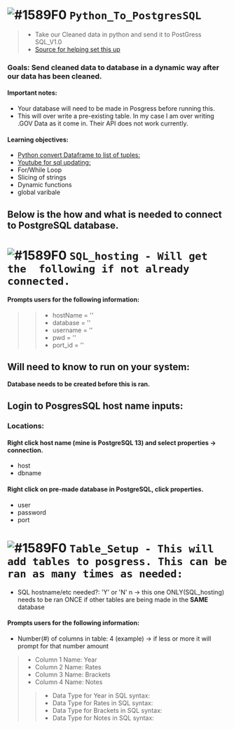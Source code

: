 # ![#1589F0](https://placehold.co/15x15/1589F0/1589F0.png) `Python_To_PostgresSQL` 
> * Take our Cleaned data in python and send it to PostGress SQL_V1.0
> * [Source for helping set this up](https://www.youtube.com/watch?v=M2NzvnfS-hI)

### Goals: Send cleaned data to database in a dynamic way after our data has been cleaned.  
#### Important notes:
* Your database will need to be made in Posgress before running this.
* This will over write a pre-existing table. In my case I am over writing .GOV Data as it come in. Their API does not work currently.
#### Learning objectives:
* [Python convert Dataframe to list of tuples:](https://pythonguides.com/python-convert-dataframe-to-list/)
* [Youtube for sql updating:](https://www.youtube.com/watch?v=M2NzvnfS-hI)
* For/While Loop
* Slicing of strings
* Dynamic functions
* global varibale

## Below is the how and what is needed to connect to PostgreSQL database.


# ![#1589F0](https://placehold.co/15x15/1589F0/1589F0.png) `SQL_hosting - Will get the  following if not already connected.`
#### Prompts users for the following information:
> > * hostName = '' 
> > * database = '' 
> > * username = ''
> > * pwd = ''
> > * port_id = ''


## Will need to know to run on your system:
**Database needs to be created before this is ran.**
## Login to PosgresSQL host name inputs:
### Locations:
#### Right click host name (mine is PostgreSQL 13) and select properties -> connection. 
* host
* dbname 
#### Right click on pre-made database in PostgreSQL, click properties. 
* user
* password
* port

# ![#1589F0](https://placehold.co/15x15/1589F0/1589F0.png) `Table_Setup - This will add tables to posgress. This can be ran as many times as needed:`
* SQL hostname/etc needed?: 'Y' or 'N' n   -> this one ONLY(SQL_hosting) needs to be ran ONCE if other tables are being made in the **SAME** database
#### Prompts users for the following information:
* Number(#) of columns in table: 4 (example) -> if less or more it will prompt for that number amount
> * Column 1 Name: Year 
> * Column 2 Name: Rates 
> * Column 3 Name: Brackets 
> * Column 4 Name: Notes 
> > * Data Type for Year in SQL syntax: 
> > * Data Type for Rates in SQL syntax: 
> > * Data Type for Brackets in SQL syntax: 
> > * Data Type for Notes in SQL syntax: 
